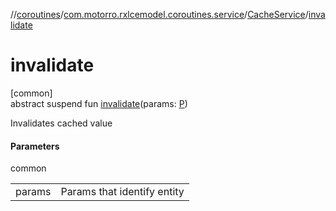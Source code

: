 //[coroutines](../../../index.md)/[com.motorro.rxlcemodel.coroutines.service](../index.md)/[CacheService](index.md)/[invalidate](invalidate.md)

# invalidate

[common]\
abstract suspend fun [invalidate](invalidate.md)(params: [P](index.md))

Invalidates cached value

#### Parameters

common

| | |
|---|---|
| params | Params that identify entity |
